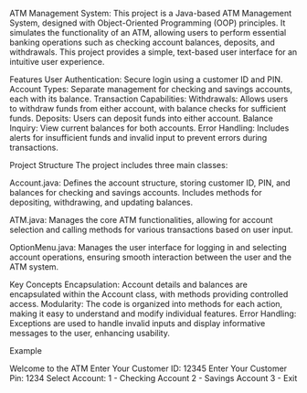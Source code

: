 ATM Management System:
This project is a Java-based ATM Management System, designed with Object-Oriented Programming (OOP) principles. It simulates the functionality of an ATM, allowing users to perform essential banking operations such as checking account balances, deposits, and withdrawals. This project provides a simple, text-based user interface for an intuitive user experience.

Features
User Authentication: Secure login using a customer ID and PIN.
Account Types: Separate management for checking and savings accounts, each with its balance.
Transaction Capabilities:
Withdrawals: Allows users to withdraw funds from either account, with balance checks for sufficient funds.
Deposits: Users can deposit funds into either account.
Balance Inquiry: View current balances for both accounts.
Error Handling: Includes alerts for insufficient funds and invalid input to prevent errors during transactions.

Project Structure
The project includes three main classes:

Account.java: Defines the account structure, storing customer ID, PIN, and balances for checking and savings accounts. Includes methods for depositing, withdrawing, and updating balances.

ATM.java: Manages the core ATM functionalities, allowing for account selection and calling methods for various transactions based on user input.

OptionMenu.java: Manages the user interface for logging in and selecting account operations, ensuring smooth interaction between the user and the ATM system.

Key Concepts
Encapsulation: Account details and balances are encapsulated within the Account class, with methods providing controlled access.
Modularity: The code is organized into methods for each action, making it easy to understand and modify individual features.
Error Handling: Exceptions are used to handle invalid inputs and display informative messages to the user, enhancing usability.

Example

Welcome to the ATM
Enter Your Customer ID: 12345
Enter Your Customer Pin: 1234
Select Account:
1 - Checking Account
2 - Savings Account
3 - Exit

